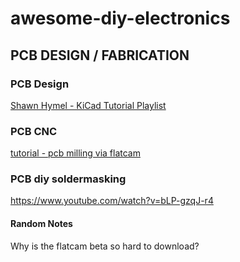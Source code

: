 # awesome-diy-electronics

## PCB DESIGN / FABRICATION
### PCB Design
[Shawn Hymel - KiCad Tutorial Playlist](https://www.youtube.com/watch?v=vaCVh2SAZY4&list=PL3bNyZYHcRSUhUXUt51W6nKvxx2ORvUQB)

### PCB CNC
[tutorial - pcb milling via flatcam](https://www.youtube.com/watch?v=--Cb11heuHc)

### PCB diy soldermasking
https://www.youtube.com/watch?v=bLP-gzqJ-r4

#### Random Notes
Why is the flatcam beta so hard to download?
